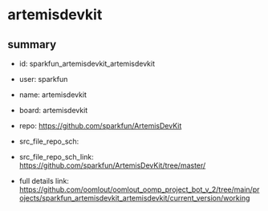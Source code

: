 # artemisdevkit
 
## summary 
* id: sparkfun_artemisdevkit_artemisdevkit
* user: sparkfun
* name: artemisdevkit
* board: artemisdevkit
* repo: https://github.com/sparkfun/ArtemisDevKit



* src_file_repo_sch: 
* src_file_repo_sch_link: https://github.com/sparkfun/ArtemisDevKit/tree/master/
* full details link: https://github.com/oomlout/oomlout_oomp_project_bot_v_2/tree/main/projects/sparkfun_artemisdevkit_artemisdevkit/current_version/working  







